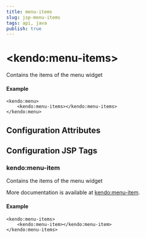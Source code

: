 ```yaml
---
title: menu-items
slug: jsp-menu-items
tags: api, java
publish: true
---
```


# \<kendo:menu-items\>

Contains the items of the menu widget

#### Example
    <kendo:menu>
        <kendo:menu-items></kendo:menu-items>
    </kendo:menu>

## Configuration Attributes


##  Configuration JSP Tags

### kendo:menu-item

Contains the items of the menu widget

More documentation is available at [kendo:menu-item](/kendo-ui/api/wrappers/jsp/menu/item).

#### Example

    <kendo:menu-items>
        <kendo:menu-item></kendo:menu-item>
    </kendo:menu-items>

